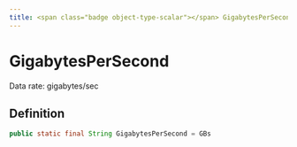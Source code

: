 ```yaml
---
title: <span class="badge object-type-scalar"></span> GigabytesPerSecond
---
```

# <span class="badge object-type-scalar"></span> GigabytesPerSecond

Data rate: gigabytes/sec

## Definition

```java
public static final String GigabytesPerSecond = GBs
```
